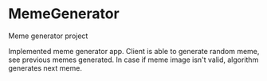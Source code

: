 # MemeGenerator
Meme generator project

Implemented meme generator app. 
Client is able to generate random meme, 
see previous memes generated. 
In case if meme image isn't valid, algorithm generates next meme.
